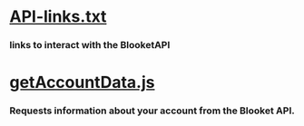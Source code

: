 # [API-links.txt](https://github.com/ZasticBradyn/BlooketCheatTools/blob/main/api/API-links.txt)
### links to interact with the BlooketAPI
# [getAccountData.js](https://github.com/ZasticBradyn/BlooketCheatTools/blob/main/api/getAccountData.js)
### Requests information about your account from the Blooket API.
